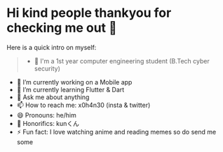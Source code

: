 # Hi kind people thankyou for checking me out 👋

Here is a quick intro on myself:

> - 👾 I'm a 1st year computer engineering student (B.Tech cyber security)
- 🔭 I’m currently working on a Mobile app
- 🌱 I’m currently learning Flutter & Dart
- 💬 Ask me about anything
- 📫 How to reach me: x0h4n30 (insta & twitter)
- 😄 Pronouns: he/him 
- 🔰 Honorifics: kunくん
- ⚡ Fun fact: I love watching anime and reading memes so do send me some
